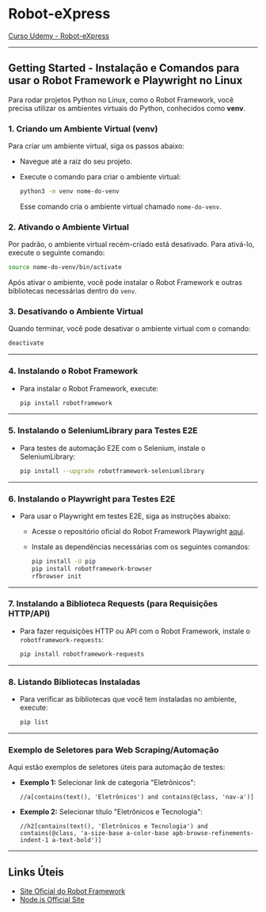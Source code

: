 # Robot-eXpress
[Curso Udemy - Robot-eXpress](https://www.udemy.com/course/robot-express)

---

## Getting Started - Instalação e Comandos para usar o Robot Framework e Playwright no Linux

Para rodar projetos Python no Linux, como o Robot Framework, você precisa utilizar os ambientes virtuais do Python, conhecidos como **venv**.

### 1. Criando um Ambiente Virtual (venv)
Para criar um ambiente virtual, siga os passos abaixo:

- Navegue até a raiz do seu projeto.
- Execute o comando para criar o ambiente virtual:

  ```bash
  python3 -m venv nome-do-venv
  ```

  Esse comando cria o ambiente virtual chamado `nome-do-venv`.

### 2. Ativando o Ambiente Virtual
Por padrão, o ambiente virtual recém-criado está desativado. Para ativá-lo, execute o seguinte comando:

  ```bash
  source nome-do-venv/bin/activate
  ```

Após ativar o ambiente, você pode instalar o Robot Framework e outras bibliotecas necessárias dentro do `venv`.

### 3. Desativando o Ambiente Virtual
Quando terminar, você pode desativar o ambiente virtual com o comando:

  ```bash
  deactivate
  ```

---

### 4. Instalando o Robot Framework

- Para instalar o Robot Framework, execute:

  ```bash
  pip install robotframework
  ```

---

### 5. Instalando o SeleniumLibrary para Testes E2E

- Para testes de automação E2E com o Selenium, instale o SeleniumLibrary:

  ```bash
  pip install --upgrade robotframework-seleniumlibrary
  ```

---

### 6. Instalando o Playwright para Testes E2E

- Para usar o Playwright em testes E2E, siga as instruções abaixo:
  
  - Acesse o repositório oficial do Robot Framework Playwright [aqui](https://github.com/MarketSquare/robotframework-browser).
  
  - Instale as dependências necessárias com os seguintes comandos:

    ```bash
    pip install -U pip
    pip install robotframework-browser
    rfbrowser init
    ```

---

### 7. Instalando a Biblioteca Requests (para Requisições HTTP/API)

- Para fazer requisições HTTP ou API com o Robot Framework, instale o `robotframework-requests`:

  ```bash
  pip install robotframework-requests
  ```

---

### 8. Listando Bibliotecas Instaladas

- Para verificar as bibliotecas que você tem instaladas no ambiente, execute:

  ```bash
  pip list
  ```

---

### Exemplo de Seletores para Web Scraping/Automação

Aqui estão exemplos de seletores úteis para automação de testes:

- **Exemplo 1:** Selecionar link de categoria "Eletrônicos":

  ```xpath
  //a[contains(text(), 'Eletrônicos') and contains(@class, 'nav-a')]
  ```

- **Exemplo 2:** Selecionar título "Eletrônicos e Tecnologia":

  ```xpath
  //h2[contains(text(), 'Eletrônicos e Tecnologia') and contains(@class, 'a-size-base a-color-base apb-browse-refinements-indent-1 a-text-bold')]
  ```

---

## Links Úteis

- [Site Oficial do Robot Framework](https://robotframework.org)
- [Node.js Official Site](https://nodejs.org/)



